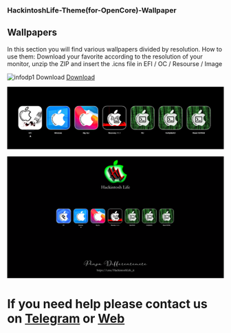 ### HackintoshLife-Theme(for-OpenCore)-Wallpaper

## Wallpapers

In this section you will find various wallpapers divided by resolution.
How to use them: Download your favorite according to the resolution of your monitor, unzip the ZIP and insert the .icns file in EFI / OC / Resourse / Image

![infodp1](./Screenshot/fullhdcgitarra.png)
Download [Download](https://github.com/Hackintoshlifeit/OC-Theme-HackintoshLife/blob/master/Wallpaper/fullhdchitarra.zip)

![infodp1](./Screenshot/1.png)

![infodp1](./Screenshot/2.png)

# If you need help please contact us on [Telegram](https://t.me/HackintoshLife_it) or [Web](https://www.hackintoshlife.it/)

